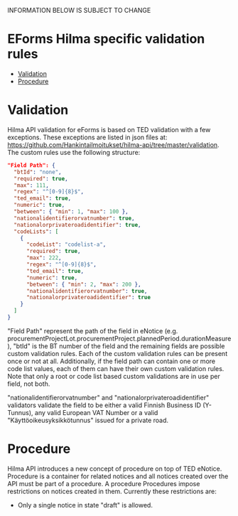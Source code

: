 INFORMATION BELOW IS SUBJECT TO CHANGE

# EForms Hilma specific validation rules
* [Validation](#custom-validation)
* [Procedure](#procedure)

# Validation
<a name="custom-validation"></a>
Hilma API validation for eForms is based on TED validation with a few exceptions. These exceptions are listed in json files at: https://github.com/Hankintailmoitukset/hilma-api/tree/master/validation.
The custom rules use the following structure:
```json
"Field Path": {
  "btId": "none",
  "required": true,
  "max": 111,
  "regex": "^[0-9]{8}$",
  "ted_email": true,
  "numeric": true,
  "between": { "min": 1, "max": 100 },
  "nationalidentifierorvatnumber": true,
  "nationalorprivateroadidentifier": true,
  "codeLists": [
    {
      "codeList": "codelist-a",
      "required": true,
      "max": 222,
      "regex": "^[0-9]{8}$",
      "ted_email": true,
      "numeric": true,
      "between": { "min": 2, "max": 200 },
      "nationalidentifierorvatnumber": true,
      "nationalorprivateroadidentifier": true
    }
  ]
}
```
"Field Path" represent the path of the field in eNotice (e.g. procurementProjectLot.procurementProject.plannedPeriod.durationMeasure), "btId" is the BT number of the field and the remaining fields are possible custom validation rules. 
Each of the custom validation rules can be present once or not at all. Additionally, if the field path can contain one or more code list values, each of them can have their own custom validation rules. 
Note that only a root or code list based custom validations are in use per field, not both.

"nationalidentifierorvatnumber" and "nationalorprivateroadidentifier" validators validate the field to be either a valid Finnish Business ID (Y-Tunnus), any valid European VAT Number or a valid "Käyttöoikeusyksikkötunnus" issued for a private road.

# Procedure
<a name="Procedure"></a>
Hilma API introduces a new concept of procedure on top of TED eNotice. 
Procedure is a container for related notices and all notices created over the API must be part of a procedure. A procedure
Procedures impose restrictions on notices created in them. Currently these restrictions are:
  * Only a single notice in state "draft" is allowed.
